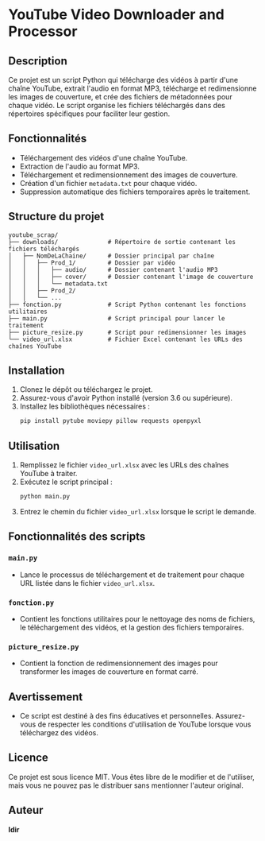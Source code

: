 
# YouTube Video Downloader and Processor

## Description
Ce projet est un script Python qui télécharge des vidéos à partir d'une chaîne YouTube, extrait l'audio en format MP3, télécharge et redimensionne les images de couverture, et crée des fichiers de métadonnées pour chaque vidéo. Le script organise les fichiers téléchargés dans des répertoires spécifiques pour faciliter leur gestion.

## Fonctionnalités
- Téléchargement des vidéos d'une chaîne YouTube.
- Extraction de l'audio au format MP3.
- Téléchargement et redimensionnement des images de couverture.
- Création d'un fichier `metadata.txt` pour chaque vidéo.
- Suppression automatique des fichiers temporaires après le traitement.

## Structure du projet
```
youtube_scrap/
├── downloads/              # Répertoire de sortie contenant les fichiers téléchargés
│   ├── NomDeLaChaine/      # Dossier principal par chaîne
│   │   ├── Prod_1/         # Dossier par vidéo
│   │   │   ├── audio/      # Dossier contenant l'audio MP3
│   │   │   ├── cover/      # Dossier contenant l'image de couverture
│   │   │   └── metadata.txt
│   │   ├── Prod_2/
│   │   └── ...
├── fonction.py             # Script Python contenant les fonctions utilitaires
├── main.py                 # Script principal pour lancer le traitement
├── picture_resize.py       # Script pour redimensionner les images
└── video_url.xlsx          # Fichier Excel contenant les URLs des chaînes YouTube
```

## Installation
1. Clonez le dépôt ou téléchargez le projet.
2. Assurez-vous d'avoir Python installé (version 3.6 ou supérieure).
3. Installez les bibliothèques nécessaires :
   ```bash
   pip install pytube moviepy pillow requests openpyxl
   ```

## Utilisation
1. Remplissez le fichier `video_url.xlsx` avec les URLs des chaînes YouTube à traiter.
2. Exécutez le script principal :
   ```bash
   python main.py
   ```
3. Entrez le chemin du fichier `video_url.xlsx` lorsque le script le demande.

## Fonctionnalités des scripts
### `main.py`
- Lance le processus de téléchargement et de traitement pour chaque URL listée dans le fichier `video_url.xlsx`.

### `fonction.py`
- Contient les fonctions utilitaires pour le nettoyage des noms de fichiers, le téléchargement des vidéos, et la gestion des fichiers temporaires.

### `picture_resize.py`
- Contient la fonction de redimensionnement des images pour transformer les images de couverture en format carré.

## Avertissement
- Ce script est destiné à des fins éducatives et personnelles. Assurez-vous de respecter les conditions d'utilisation de YouTube lorsque vous téléchargez des vidéos.

## Licence
Ce projet est sous licence MIT. Vous êtes libre de le modifier et de l'utiliser, mais vous ne pouvez pas le distribuer sans mentionner l'auteur original.

## Auteur
**Idir**
